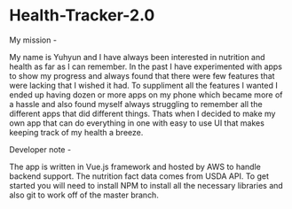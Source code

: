 # Health-Tracker-2.0

My mission -

My name is Yuhyun and I have always been interested in nutrition and health as far as I can remember. In the past I have experimented with apps to show my progress and always found that there were few features that were lacking that I wished it had. To suppliment all the features I wanted I ended up having dozen or more apps on my phone which became more of a hassle and also found myself always struggling to remember all the different apps that did different things. Thats when I decided to make my own app that can do everything in one with easy to use UI that makes keeping track of my health a breeze.

Developer note - 

The app is written in Vue.js framework and hosted by AWS to handle backend support. The nutrition fact data comes from USDA API. To get started you will need to install NPM to install all the necessary libraries and also git to work off of the master branch.

